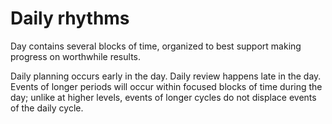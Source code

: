 # Daily rhythms

Day contains several blocks of time, organized to best support making progress on worthwhile results.

Daily planning occurs early in the day.
Daily review happens late in the day.
Events of longer periods will occur within focused blocks of time during the day;
unlike at higher levels, events of longer cycles do not displace events of the daily cycle.
